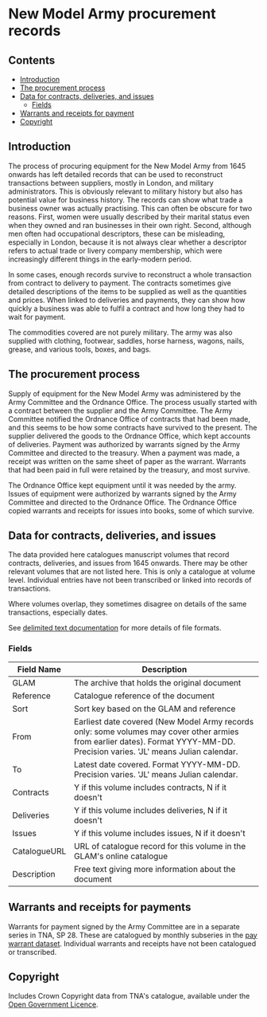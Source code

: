 # New Model Army procurement records

## Contents

- [Introduction](#introduction)
- [The procurement process](#the-procurement-process)
- [Data for contracts, deliveries, and issues](#data-for-contracts-deliveries-and-issues)
  - [Fields](#fields)
- [Warrants and receipts for payment](#warrants-and-receipts-for-payment)
- [Copyright](#copyright)

## Introduction

The process of procuring equipment for the New Model Army from 1645 onwards has left detailed records that can be used to reconstruct transactions between suppliers, mostly in London, and military administrators. This is obviously relevant to military history but also has potential value for business history. The records can show what trade a business owner was actually practising. This can often be obscure for two reasons. First, women were usually described by their marital status even when they owned and ran businesses in their own right. Second, although men often had occupational descriptors, these can be misleading, especially in London, because it is not always clear whether a descriptor refers to actual trade or livery company membership, which were increasingly different things in the early-modern period.

In some cases, enough records survive to reconstruct a whole transaction from contract to delivery to payment. The contracts sometimes give detailed descriptions of the items to be supplied as well as the quantities and prices. When linked to deliveries and payments, they can show how quickly a business was able to fulfil a contract and how long they had to wait for payment.

The commodities covered are not purely military. The army was also supplied with clothing, footwear, saddles, horse harness, wagons, nails, grease, and various tools, boxes, and bags.

## The procurement process

Supply of equipment for the New Model Army was administered by the Army Committee and the Ordnance Office. The process usually started with a contract between the supplier and the Army Committee. The Army Committee notified the Ordnance Office of contracts that had been made, and this seems to be how some contracts have survived to the present. The supplier delivered the goods to the Ordnance Office, which kept accounts of deliveries. Payment was authorized by warrants signed by the Army Committee and directed to the treasury. When a payment was made, a receipt was written on the same sheet of paper as the warrant. Warrants that had been paid in full were retained by the treasury, and most survive.

The Ordnance Office kept equipment until it was needed by the army. Issues of equipment were authorized by warrants signed by the Army Committee and directed to the Ordnance Office. The Ordnance Office copied warrants and receipts for issues into books, some of which survive.

## Data for contracts, deliveries, and issues

The data provided here catalogues manuscript volumes that record contracts, deliveries, and issues from 1645 onwards. There may be other relevant volumes that are not listed here. This is only a catalogue at volume level. Individual entries have not been transcribed or linked into records of transactions.

Where volumes overlap, they sometimes disagree on details of the same transactions, especially dates.

See [delimited text documentation](https://github.com/drgavinr/cc-by-data/blob/main/delimited-text.md) for more details of file formats.

### Fields

| Field Name | Description |
| --- | --- |
| GLAM | The archive that holds the original document |
| Reference | Catalogue reference of the document |
| Sort | Sort key based on the GLAM and reference |
| From | Earliest date covered (New Model Army records only: some volumes may cover other armies from earlier dates). Format YYYY-MM-DD. Precision varies. 'JL' means Julian calendar. |
| To | Latest date covered. Format YYYY-MM-DD. Precision varies. 'JL' means Julian calendar. |
| Contracts | Y if this volume includes contracts, N if it doesn't |
| Deliveries | Y if this volume includes deliveries, N if it doesn't |
| Issues | Y if this volume includes issues, N if it doesn't |
| CatalogueURL | URL of catalogue record for this volume in the GLAM's online catalogue |
| Description | Free text giving more information about the document |

## Warrants and receipts for payments

Warrants for payment signed by the Army Committee are in a separate series in TNA, SP 28. These are catalogued by monthly subseries in the [pay warrant dataset](https://github.com/drgavinr/cc-by-data/tree/main/army-pay/warrants). Individual warrants and receipts have not been catalogued or transcribed.

## Copyright

Includes Crown Copyright data from TNA's catalogue, available under the [Open Government Licence](https://www.nationalarchives.gov.uk/doc/open-government-licence/version/3/).
